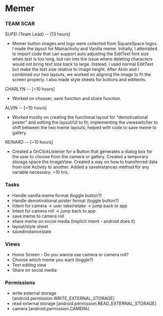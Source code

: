 # Memer

### TEAM SCAR         
SUFEI (Team Lead) -- [13 hours]
 - Memer button images and logo were collected from SquareSpace logos. I made the layout for Mainactivity and Vanilla meme. Initially, I attempted to import code that can support auto adjusting the EditText font size when text is too long, but ran into the issue where deleting characters would not bring text size back to large. Instead, I used normal EditText but make the test size relative to image height. After Alvin and I combined our two layouts, we worked on aligning the image to fit the screen properly. I also made style sheets for buttons and edittexts.

CHARLYN -- [~10 hours]
  - Worked on chooser, save function and share function.

ALVIN -- [~10 hours]
  - Worked mostly on creating the functional layout for "demotivational poster" and editing the layout/UI to fit; implementing the viewswitcher to shift between the two meme layouts; helped with code to save meme to gallery.

REINARD -- [~10 hours]
  - Created a OnClickListener for a Button that generates a dialog box for the user to choose from the camera or gallery. Created a temporary storage space the ImageView. Created a way on how to transferred data from one Activity to another. Added a saveInstances method for any variable necessary. ~10 hrs.

### Tasks
* Handle vanilla meme format (toggle button?)
* Handle demotivational poster format (toggle button?)
* Intent for camera -> user take/retake -> jump back to app
* Intent for camera roll -> jump back to app
* save meme to camera roll
* share meme on social media (implicit intent - android does it)
* layout/style sheet
* savedinstancestate

### Views
* Home Screen - Do you wanna use camera or camera roll? 
* Choose which meme you want (toggle?)
* Text editing view 
* Share on social media

### Permissions
* write external storage [android.permission.WRITE_EXTERNAL_STORAGE]
* read external storage [android.permission.READ_EXTERNAL_STORAGE]
* camera [android.permission.CAMERA]

